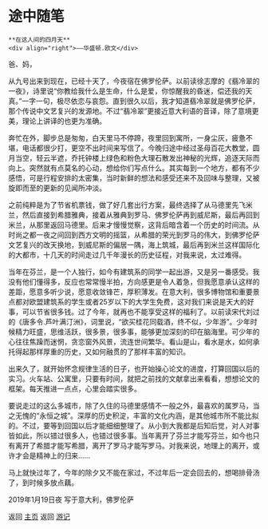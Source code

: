 # 途中随笔

```{tip} 
**在这人间的四月天**
<div align="right">——华盛顿.欧文</div>
```

爸、妈，

从九号出来到现在，已经十天了，今夜宿在佛罗伦萨。以前读徐志摩的《翡冷翠的一夜》，诗里说“你教给我什么是生命，什么是爱，你惊醒我的昏迷，偿还我的天真。”一字一句，极尽依恋与哀怨。直到很久以后，我才知道翡冷翠就是佛罗伦萨，那个传说中文艺复兴的发源地。不过“翡冷翠”更接近意大利语的音译，除了意境更美，理论上讲译的也更为准确。

奔忙在外，脚步总是匆匆，白天里马不停蹄，夜里回到寓所，一身尘灰，疲惫不堪，电话都很少打，更空不出时间来写信了。今晚归途中经过圣母百花大教堂，圆月当空，轻云半遮，乔托钟楼上绿色和粉色大理石散发出神秘的光辉，追逐天际而向上。突然就有点莫名的心动，想给你们写点什么。其实每到一个地方，都有不少感悟，可是行程安排的太密集，当时新鲜的想法和感受还来不及回味与整理，又被旋即而至的更新的见闻所冲淡。

之前纯粹是为了节省机票钱，做了好几套出行方案，最终选择了从马德里先飞米兰，然后直接到希腊雅典，接着从雅典到罗马、佛罗伦萨再到威尼斯，最后再回到米兰，从那里返回马德里。后来才慢慢觉察，这背后暗含着一个历史的时间流。从时尚之都一夜之间回到西方文明的摇篮，从希腊的荣光到罗马的伟大，到佛罗伦萨文艺复兴的改天换地，到威尼斯的偏居一隅，海上筑城，最后再到米兰这样国际化的大都市，十几天的时间走过几千年漫长的历史征程，对我来说，太过难得。

当年在芬兰，是一个人独行，如今有建筑系的同学一起出游，又是另一番感受。我没有他们懂得多，反应也常常慢半拍，方向感更是令人着急，但我愿意承认这样的差距，愿意多听少说，愿意收敛锋芒，厚积薄发。在意大利，很多博物馆和重要景点都对欧盟建筑系的学生或者25岁以下的大学生免费，这对我们来说是天大的好事，可以节省很多钱。过了今年，就再也不能享受这样的福利了。以前读宋代刘过的《唐多令.芦叶满汀洲》，词里说，“欲买桂花同载酒，终不似，少年游”。少年时候精力旺盛，思维活跃，很多景，很多事，能够更加深刻的印在脑海里。可少年的心往往焦躁而迷惘，贪恋窗外风景，流连世间繁华。看山是山，看水是水，如何承托得起那样厚重的历史，又如何融贯的了那样丰富的知识。
 

出来久了，就开始怀念规律生活的日子，也开始操心论文的进度，打算回国以后的实习。火车站、公寓里，只要有时间，就把之前找的文献拿出来看看，想想论文的框架。每天推进一点点，心里会踏实很多。

要说走过的这么多城市，除了久住的马德里感情不一般之外，最喜欢的属罗马，当之无愧的“永恒之城”。深厚的历史积淀，丰富的文化内涵，是其他城市所不能比拟的。不过，要等到回国以后才能细细整理了。从小到大我都是后知后觉，对人对事皆如此，所以错过很多人，也错过很多事。当年离开了芬兰才能写芬兰，如今也只有离开了希腊才能写希腊，离开了罗马才能写罗马。对我来说，地理上的离开，或许才会是精神上的归来……

马上就快过年了，今年的除夕又不能在家过，不过年后一定会回去的，想喝排骨汤了，到时候多放点藕。


2019年1月19日夜
写于意大利，佛罗伦萨


返回 [主页](../../../intro.md)
返回 [游记](../../../posts/travelsall.md)